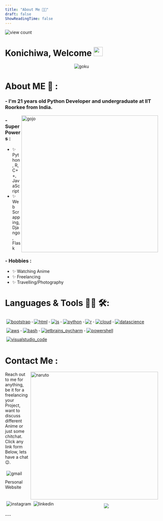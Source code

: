 ```yaml
---
title: "About Me 👨‍💻"
draft: false
ShowReadingTime: false
---
```

![view count](https://komarev.com/ghpvc/?username=agajareiitr&label=view+count&style=plastic)

# Konichiwa, Welcome <img style="display:inline-block;" src="https://raw.githubusercontent.com/iampavangandhi/iampavangandhi/master/gifs/Hi.gif" width="30px">

<div align="center">
<img alt="goku" align="center" src="/goku.gif">
</div>

# About ME 💬 :

### - I'm 21 years old Python Developer and undergraduate at IIT Roorkee from India.

<img width = 450 alt="gojo" align="right" src="/tenor.gif">

### - Super Powers :

- ✨ Python, R, C++, JavaScript
- ✨ Web Scrapping, Django, Flask

### - Hobbies :

- ✨ Watching Anime
- ✨ Freelancing
- ✨ Travelling/Photography

# Languages & Tools 👨‍💻 🛠:


<p>
   <a href="#">
    <img src="/icons/bootstrap.svg" alt="bootstrap" style="vertical-align:top; margin:6px 4px">
  </a>
     <a href="#">
    <img src="/icons/html.svg" alt="html" style="vertical-align:top; margin:6px 4px">
  </a>   
  <a href="#">
    <img src="/icons/js.svg" alt="js" style="vertical-align:top; margin:6px 4px">
  </a>   
  <a href="#">
    <img src="/icons/python.svg" alt="python" style="vertical-align:top; margin:6px 4px">
  </a>
  <a href="#">
    <img src="/icons/r.svg" alt="r" style="vertical-align:top; margin:6px 4px">
   <a href="#">
    <img src="/icons/cloud.svg" alt="cloud" style="vertical-align:top; margin:6px 4px">
  </a>

   <a href="#">
    <img src="/icons/datascience.svg" alt="datascience" style="vertical-align:top; margin:6px 4px">
  </a>
    <a href="#">
    <img src="/icons/aws.svg" alt="aws" style="vertical-align:top; margin:6px 4px">
  </a>
    <a href="#">
    <img src="/icons/bash.svg" alt="bash" style="vertical-align:top; margin:6px 4px">
  </a> 
  <a href="#">
    <img src="/icons/jetbrains_pycharm.svg" alt="jetbrains_pycharm" style="vertical-align:top; margin:6px 4px">
  </a> 
  <a href="#">
    <img src="/icons/powershell.svg" alt="powershell" style="vertical-align:top; margin:6px 4px">
  </a> 
  <a href="#">
    <img src="/icons/visualstudio_code.svg" alt="visualstudio_code" style="vertical-align:top; margin:6px 4px">
  </a> 
</p>

# Contact Me :

<p>
<img hight="320" width="420" alt="naruto" align="right" src="/naruto.gif">

Reach out to me for anything, be it for a freelancing your Project, want to discuss different Anime or just some chitchat.
Click any link form Below, lets have a chat 😉.

  <a href="mailto:agajare@ch.iitr.ac.in">
    <img align="left" src="/icons/gmail.svg" alt="gmail" style="vertical-align:top; margin:6px 4px">
  </a>

  <a href="https://www.instagram.com/agajareiitr/">
    <img align="left" src="/icons/instagram.svg" alt="instagram" style="vertical-align:top; margin:6px 4px">
  </a>  
</br>
</br>
  <a href="https://www.linkedin.com/in/agajareiitr/">
    <img align="left" src="/icons/linkedin.svg" alt="linkedin" style="vertical-align:top; margin:6px 4px">
  </a>
  <a href = "https://agajareiitr.github.io" style = "text-decoration:none">Personal Website</a>
</p>


</br>


<p align="center">
  <a href="https://github.com/agajareiitr/"> 
  <img  src="https://github-readme-stats.vercel.app/api?username=agajareiitr&&show_icons=true&theme=radical"/>
    </a>
</p>
---
